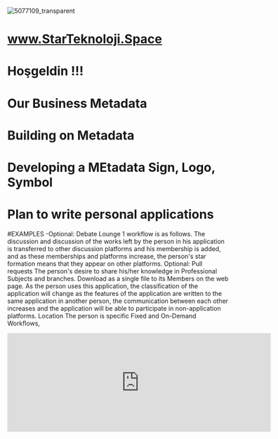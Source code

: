 ![5077109_transparent](https://user-images.githubusercontent.com/93947784/175791986-711b4c8a-33a6-4452-838a-d3990bb1f778.png)
# www.StarTeknoloji.Space  
#  Hoşgeldin !!!          
# Our Business Metadata
# Building on Metadata
# Developing a MEtadata Sign, Logo, Symbol
# Plan to write personal applications
#EXAMPLES
-Optional: Debate Lounge
1 workflow is as follows. The discussion and discussion of the works left by the person in his application is transferred to other discussion platforms and his membership is added, and as these memberships and platforms increase, the person's star formation means that they appear on other platforms.
Optional: Pull requests
The person's desire to share his/her knowledge in Professional Subjects and branches.
Download as a single file to its Members on the web page.
As the person uses this application, the classification of the application will change as the features of the application are written to the same application in another person, the communication between each other increases and the application will be able to participate in non-application platforms.
Location The person is specific
Fixed and On-Demand Workflows,
<iframe src="https://github.com/sponsors/StarTeknoloji/card" title="Sponsor StarTeknoloji" height="225" width="600" style="border: 0;"></iframe>
